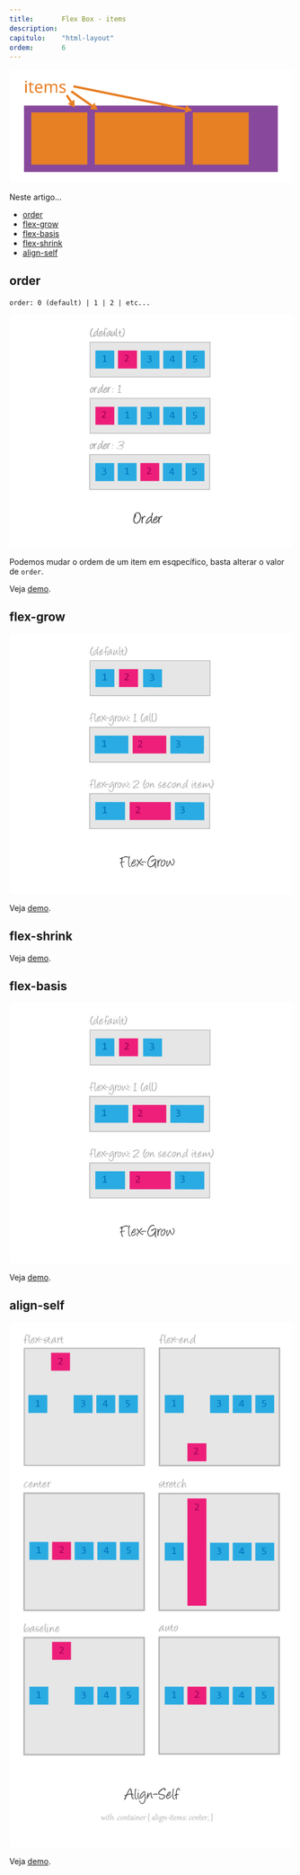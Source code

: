 ```yaml
---
title:       Flex Box - items
description:
capitulo:    "html-layout"
ordem:       6
---
```



![](flex-items.svg)


Neste artigo...

- [order](#order)
- [flex-grow](#flex-grow)
- [flex-basis](#flex-basis)
- [flex-shrink](#flex-shrink)
- [align-self](#align-self)


## order

    order: 0 (default) | 1 | 2 | etc...

![](order-illustration.png)

Podemos mudar o ordem de um item em esqpecífico, basta alterar o valor de `order`.

Veja [demo](01.html).


## flex-grow

![](flex-grow-illustration.jpg)

Veja [demo](02.html).


## flex-shrink

Veja [demo](03.html).


## flex-basis

![](flex-grow-illustration.jpg)

Veja [demo](04.html).

## align-self

![](align-self-illustration.png)

Veja [demo](05.html).





